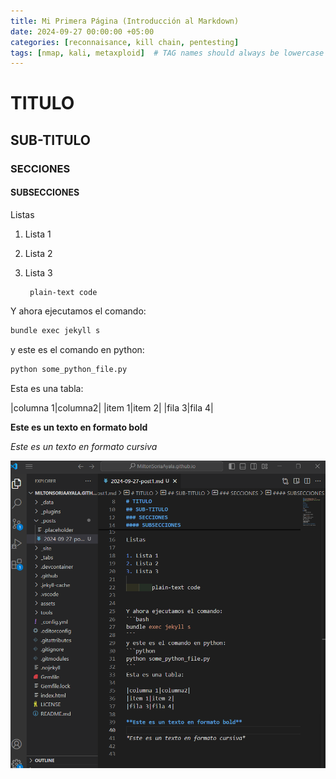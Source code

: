 ```yaml
---
title: Mi Primera Página (Introducción al Markdown)
date: 2024-09-27 00:00:00 +05:00
categories: [reconnaisance, kill chain, pentesting]
tags: [nmap, kali, metaxploid]  # TAG names should always be lowercase
---
```


# TITULO

## SUB-TITULO

### SECCIONES

#### SUBSECCIONES

Listas

1. Lista 1
2. Lista 2
3. Lista 3

        plain-text code 


Y ahora ejecutamos el comando:
```bash
bundle exec jekyll s
```
y este es el comando en python:
```python
python some_python_file.py
```
Esta es una tabla:

|columna 1|columna2|
|item 1|item 2|
|fila 3|fila 4|

**Este es un texto en formato bold**

*Este es un texto en formato cursiva*

![figure1](/assets/images/figure1.png)

